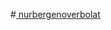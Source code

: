 #[ nurbergenoverbolat](https://github.com/Erbolat007/nurbergenoverbolat/blob/main/%D0%BA%D0%B0%D0%BB%D1%8C%D0%BA%D1%83%D0%BB%D1%8F%D1%82%D0%BE%D1%80.html)
